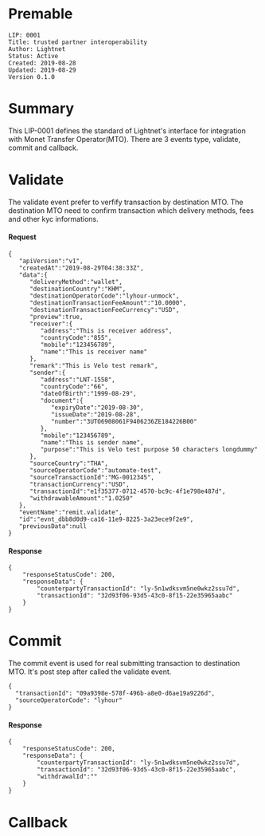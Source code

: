 # Premable

```
LIP: 0001
Title: trusted partner interoperability
Author: Lightnet
Status: Active
Created: 2019-08-28
Updated: 2019-08-29
Version 0.1.0
```

# Summary

This LIP-0001 defines the standard of Lightnet's interface for integration with Monet Transfer Operator(MTO). There are 3 events type, validate, commit and callback.

# Validate 

The validate event prefer to verfify transaction by destination MTO. The destination MTO need to confirm transaction which delivery methods, fees and other kyc informations.

#### Request

```
{
   "apiVersion":"v1",
   "createdAt":"2019-08-29T04:38:33Z",
   "data":{
      "deliveryMethod":"wallet",
      "destinationCountry":"KHM",
      "destinationOperatorCode":"lyhour-unmock",
      "destinationTransactionFeeAmount":"10.0000",
      "destinationTransactionFeeCurrency":"USD",
      "preview":true,
      "receiver":{
         "address":"This is receiver address",
         "countryCode":"855",
         "mobile":"123456789",
         "name":"This is receiver name"
      },
      "remark":"This is Velo test remark",
      "sender":{
         "address":"LNT-1558",
         "countryCode":"66",
         "dateOfBirth":"1999-08-29",
         "document":{
            "expiryDate":"2019-08-30",
            "issueDate":"2019-08-28",
            "number":"3UTO6908061F9406236ZE184226B00"
         },
         "mobile":"123456789",
         "name":"This is sender name",
         "purpose":"This is Velo test purpose 50 characters longdummy"
      },
      "sourceCountry":"THA",
      "sourceOperatorCode":"automate-test",
      "sourceTransactionId":"MG-0012345",
      "transactionCurrency":"USD",
      "transactionId":"e1f35377-0712-4570-bc9c-4f1e798e487d",
      "withdrawableAmount":"1.0250"
   },
   "eventName":"remit.validate",
   "id":"evnt_dbb8d0d9-ca16-11e9-8225-3a23ece9f2e9",
   "previousData":null
}
```
#### Response
```
{
    "responseStatusCode": 200,
    "responseData": {
        "counterpartyTransactionId": "ly-5n1wdksvm5ne0wkz2ssu7d",
        "transactionId": "32d93f06-93d5-43c0-8f15-22e35965aabc"
    }
}
```


# Commit

The commit event is used for real submitting transaction to destination MTO. It's post step after called the validate event.

```
{
  "transactionId": "09a9398e-578f-496b-a8e0-d6ae19a9226d",
  "sourceOperatorCode": "lyhour"
}
```

#### Response
```
{
    "responseStatusCode": 200,
    "responseData": {
        "counterpartyTransactionId": "ly-5n1wdksvm5ne0wkz2ssu7d",
        "transactionId": "32d93f06-93d5-43c0-8f15-22e35965aabc",
        "withdrawalId":""
    }
}
```

# Callback

```

```
